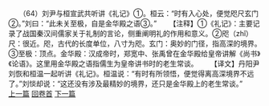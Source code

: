 　　（64）刘尹与桓宣武共听讲《礼记》①。桓云：“时有入心处，便觉咫尺玄门②。”刘曰：“此未关至极，自是金华殿之语③。”
　　【注释】①《礼记》：主要记录了战国秦汉间儒家关于礼制的言论，侧重阐明礼的作用和意义。②咫（zhǐ）尺：很近。咫，古代的长度单位，八寸为咫。玄门：奥妙的门径，指高深的境界。③至极：顶点。金华殿：汉成帝时，郑宽中、张禹曾在金华殿给皇帝讲解《尚书》《论语》。这里用金华殿之语指儒生为皇帝讲书时的老生常谈。
　　【译文】丹阳尹刘恢和桓温一起听讲《礼记》。桓温说：“有时有所领悟，便觉得离高深境界不远了。”刘惔却说：“这还没有涉及最精妙的境界，还只是金华殿上的老生常谈。”
<br>[上一篇](02_063) [回卷首](02_000) [下一篇](02_065)
